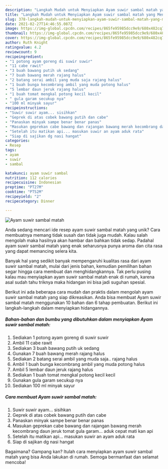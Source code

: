 ```yaml
---
description: "Langkah Mudah untuk Menyiapkan Ayam suwir sambal matah yang Menggugah Selera"
title: "Langkah Mudah untuk Menyiapkan Ayam suwir sambal matah yang Menggugah Selera"
slug: 378-langkah-mudah-untuk-menyiapkan-ayam-suwir-sambal-matah-yang-menggugah-selera
date: 2021-02-27T14:46:55.087Z
image: https://img-global.cpcdn.com/recipes/865fe95985dcc9e9/680x482cq70/ayam-suwir-sambal-matah-foto-resep-utama.jpg
thumbnail: https://img-global.cpcdn.com/recipes/865fe95985dcc9e9/680x482cq70/ayam-suwir-sambal-matah-foto-resep-utama.jpg
cover: https://img-global.cpcdn.com/recipes/865fe95985dcc9e9/680x482cq70/ayam-suwir-sambal-matah-foto-resep-utama.jpg
author: Ruth Knight
ratingvalue: 4.2
reviewcount: 9
recipeingredient:
- "1 potong ayam goreng di suwir suwir"
- "11 cabe rawit"
- "3 buah bawang putih uk sedang"
- "7 buah bawang merah rajang halus"
- "2 batang serai ambil yang muda saja rajang halus"
- "1 buah bunga kecombrang ambil yang muda potong halus"
- "5 lembar daun jeruk rajang halus"
- "1 buah tomat mengkal potong kecil kecil"
- " gula garam secukup nya"
- "100 ml minyak sayur"
recipeinstructions:
- "Suwir suwir ayam... sisihkan"
- "Geprek di atas cobek bawang putih dan cabe"
- "Panaskan minyak sampe benar benar panas"
- "Masukan geprekan cabe bawang dan rajangan bawang merah kecombrang daun jeruk tomat gula garam... aduk cepat mati kan api"
- "Setelah itu matikan api... masukan suwir an ayam aduk rata"
- "Siap di sajikan dg nasi hangat"
categories:
- Resep
tags:
- ayam
- suwir
- sambal

katakunci: ayam suwir sambal 
nutrition: 112 calories
recipecuisine: Indonesian
preptime: "PT27M"
cooktime: "PT52M"
recipeyield: "2"
recipecategory: Dinner

---
```



![Ayam suwir sambal matah](https://img-global.cpcdn.com/recipes/865fe95985dcc9e9/680x482cq70/ayam-suwir-sambal-matah-foto-resep-utama.jpg)

Anda sedang mencari ide resep ayam suwir sambal matah yang unik? Cara membuatnya memang tidak susah dan tidak juga mudah. Kalau salah mengolah maka hasilnya akan hambar dan bahkan tidak sedap. Padahal ayam suwir sambal matah yang enak seharusnya punya aroma dan cita rasa yang dapat memancing selera kita.



Banyak hal yang sedikit banyak mempengaruhi kualitas rasa dari ayam suwir sambal matah, mulai dari jenis bahan, kemudian pemilihan bahan segar hingga cara membuat dan menghidangkannya. Tak perlu pusing kalau mau menyiapkan ayam suwir sambal matah enak di rumah, karena asal sudah tahu triknya maka hidangan ini bisa jadi suguhan spesial.


Berikut ini ada beberapa cara mudah dan praktis dalam mengolah ayam suwir sambal matah yang siap dikreasikan. Anda bisa membuat Ayam suwir sambal matah menggunakan 10 bahan dan 6 tahap pembuatan. Berikut ini langkah-langkah dalam menyiapkan hidangannya.

<!--inarticleads1-->

##### Bahan-bahan dan bumbu yang dibutuhkan dalam menyiapkan Ayam suwir sambal matah:

1. Sediakan 1 potong ayam goreng di suwir suwir
1. Ambil 11 cabe rawit
1. Sediakan 3 buah bawang putih uk sedang
1. Gunakan 7 buah bawang merah rajang halus
1. Sediakan 2 batang serai ambil yang muda saja.. rajang halus
1. Ambil 1 buah bunga kecombrang ambil yang muda potong halus
1. Ambil 5 lembar daun jeruk rajang halus
1. Sediakan 1 buah tomat mengkal potong kecil kecil
1. Gunakan  gula garam secukup nya
1. Sediakan 100 ml minyak sayur




<!--inarticleads2-->

##### Cara membuat Ayam suwir sambal matah:

1. Suwir suwir ayam... sisihkan
1. Geprek di atas cobek bawang putih dan cabe
1. Panaskan minyak sampe benar benar panas
1. Masukan geprekan cabe bawang dan rajangan bawang merah kecombrang daun jeruk tomat gula garam... aduk cepat mati kan api
1. Setelah itu matikan api... masukan suwir an ayam aduk rata
1. Siap di sajikan dg nasi hangat




Bagaimana? Gampang kan? Itulah cara menyiapkan ayam suwir sambal matah yang bisa Anda lakukan di rumah. Semoga bermanfaat dan selamat mencoba!
